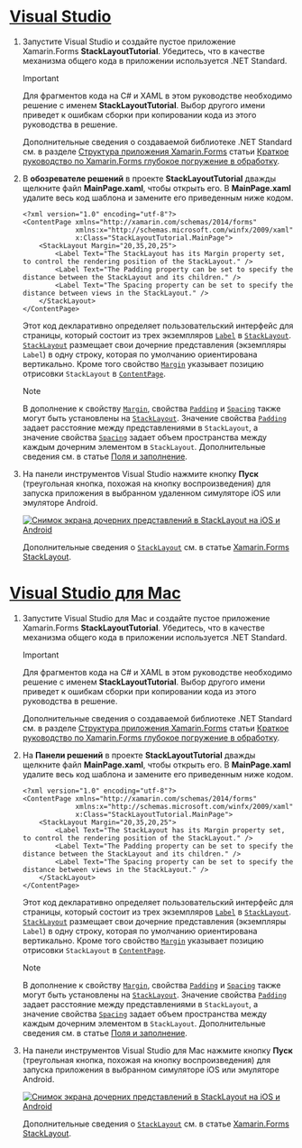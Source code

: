 # <a name="visual-studiotabvswin"></a>[Visual Studio](#tab/vswin)

1. Запустите Visual Studio и создайте пустое приложение Xamarin.Forms **StackLayoutTutorial**. Убедитесь, что в качестве механизма общего кода в приложении используется .NET Standard.

    > [!IMPORTANT]
    > Для фрагментов кода на C# и XAML в этом руководстве необходимо решение с именем **StackLayoutTutorial**. Выбор другого имени приведет к ошибкам сборки при копировании кода из этого руководства в решение.

    Дополнительные сведения о создаваемой библиотеке .NET Standard см. в разделе [Структура приложения Xamarin.Forms](~/get-started/first-app/index.md) статьи [Краткое руководство по Xamarin.Forms глубокое погружение в обработку](~/get-started/first-app/index.md).

1. В **обозревателе решений** в проекте **StackLayoutTutorial** дважды щелкните файл **MainPage.xaml**, чтобы открыть его. В **MainPage.xaml** удалите весь код шаблона и замените его приведенным ниже кодом.

    ```xaml
    <?xml version="1.0" encoding="utf-8"?>
    <ContentPage xmlns="http://xamarin.com/schemas/2014/forms"
                 xmlns:x="http://schemas.microsoft.com/winfx/2009/xaml"
                 x:Class="StackLayoutTutorial.MainPage">
        <StackLayout Margin="20,35,20,25">
            <Label Text="The StackLayout has its Margin property set, to control the rendering position of the StackLayout." />
            <Label Text="The Padding property can be set to specify the distance between the StackLayout and its children." />
            <Label Text="The Spacing property can be set to specify the distance between views in the StackLayout." />
        </StackLayout>
    </ContentPage>
    ```

    Этот код декларативно определяет пользовательский интерфейс для страницы, который состоит из трех экземпляров [`Label`](xref:Xamarin.Forms.Label) в [`StackLayout`](xref:Xamarin.Forms.StackLayout). [`StackLayout`](xref:Xamarin.Forms.StackLayout) размещает свои дочерние представления (экземпляры `Label`) в одну строку, которая по умолчанию ориентирована вертикально. Кроме того свойство [`Margin`](xref:Xamarin.Forms.View.Margin) указывает позицию отрисовки `StackLayout` в [`ContentPage`](xref:Xamarin.Forms.ContentPage).

    > [!NOTE]
    > В дополнение к свойству [`Margin`](xref:Xamarin.Forms.View.Margin), свойства [`Padding`](xref:Xamarin.Forms.Layout.Padding) и [`Spacing`](xref:Xamarin.Forms.StackLayout.Spacing) также могут быть установлены на [`StackLayout`](xref:Xamarin.Forms.StackLayout). Значение свойства [`Padding`](xref:Xamarin.Forms.Layout.Padding) задает расстояние между представлениями в `StackLayout`, а значение свойства [`Spacing`](xref:Xamarin.Forms.StackLayout.Spacing) задает объем пространства между каждым дочерним элементом в `StackLayout`. Дополнительные сведения см. в статье [Поля и заполнение](~/xamarin-forms/user-interface/layouts/margin-and-padding.md).

1. На панели инструментов Visual Studio нажмите кнопку **Пуск** (треугольная кнопка, похожая на кнопку воспроизведения) для запуска приложения в выбранном удаленном симуляторе iOS или эмуляторе Android.

    [![Снимок экрана дочерних представлений в StackLayout на iOS и Android](../images/create-stacklayout.png "StackLayout, содержащая экземпляры Label")](../images/create-stacklayout-large.png#lightbox "StackLayout, содержащая экземпляры Label")

    Дополнительные сведения о [`StackLayout`](xref:Xamarin.Forms.StackLayout) см. в статье [Xamarin.Forms StackLayout](~/xamarin-forms/user-interface/layouts/stack-layout.md).

# <a name="visual-studio-for-mactabvsmac"></a>[Visual Studio для Mac](#tab/vsmac)

1. Запустите Visual Studio для Mac и создайте пустое приложение Xamarin.Forms **StackLayoutTutorial**. Убедитесь, что в качестве механизма общего кода в приложении используется .NET Standard.

    > [!IMPORTANT]
    > Для фрагментов кода на C# и XAML в этом руководстве необходимо решение с именем **StackLayoutTutorial**. Выбор другого имени приведет к ошибкам сборки при копировании кода из этого руководства в решение.

    Дополнительные сведения о создаваемой библиотеке .NET Standard см. в разделе [Структура приложения Xamarin.Forms](~/get-started/first-app/index.md) статьи [Краткое руководство по Xamarin.Forms глубокое погружение в обработку](~/get-started/first-app/index.md).

1. На **Панели решений** в проекте **StackLayoutTutorial** дважды щелкните файл **MainPage.xaml**, чтобы открыть его. В **MainPage.xaml** удалите весь код шаблона и замените его приведенным ниже кодом.

    ```xaml
    <?xml version="1.0" encoding="utf-8"?>
    <ContentPage xmlns="http://xamarin.com/schemas/2014/forms"
                 xmlns:x="http://schemas.microsoft.com/winfx/2009/xaml"
                 x:Class="StackLayoutTutorial.MainPage">
        <StackLayout Margin="20,35,20,25">
            <Label Text="The StackLayout has its Margin property set, to control the rendering position of the StackLayout." />
            <Label Text="The Padding property can be set to specify the distance between the StackLayout and its children." />
            <Label Text="The Spacing property can be set to specify the distance between views in the StackLayout." />
        </StackLayout>
    </ContentPage>
    ```

    Этот код декларативно определяет пользовательский интерфейс для страницы, который состоит из трех экземпляров [`Label`](xref:Xamarin.Forms.Label) в [`StackLayout`](xref:Xamarin.Forms.StackLayout). [`StackLayout`](xref:Xamarin.Forms.StackLayout) размещает свои дочерние представления (экземпляры `Label`) в одну строку, которая по умолчанию ориентирована вертикально. Кроме того свойство [`Margin`](xref:Xamarin.Forms.View.Margin) указывает позицию отрисовки `StackLayout` в [`ContentPage`](xref:Xamarin.Forms.ContentPage).

    > [!NOTE]
    > В дополнение к свойству [`Margin`](xref:Xamarin.Forms.View.Margin), свойства [`Padding`](xref:Xamarin.Forms.Layout.Padding) и [`Spacing`](xref:Xamarin.Forms.StackLayout.Spacing) также могут быть установлены на [`StackLayout`](xref:Xamarin.Forms.StackLayout). Значение свойства [`Padding`](xref:Xamarin.Forms.Layout.Padding) задает расстояние между представлениями в `StackLayout`, а значение свойства [`Spacing`](xref:Xamarin.Forms.StackLayout.Spacing) задает объем пространства между каждым дочерним элементом в `StackLayout`. Дополнительные сведения см. в статье [Поля и заполнение](~/xamarin-forms/user-interface/layouts/margin-and-padding.md).

1. На панели инструментов Visual Studio для Mac нажмите кнопку **Пуск** (треугольная кнопка, похожая на кнопку воспроизведения) для запуска приложения в выбранном симуляторе iOS или эмуляторе Android.

    [![Снимок экрана дочерних представлений в StackLayout на iOS и Android](../images/create-stacklayout.png "StackLayout, содержащая экземпляры Label")](../images/create-stacklayout-large.png#lightbox "StackLayout, содержащая экземпляры Label")

    Дополнительные сведения о [`StackLayout`](xref:Xamarin.Forms.StackLayout) см. в статье [Xamarin.Forms StackLayout](~/xamarin-forms/user-interface/layouts/stack-layout.md).
